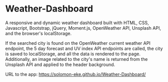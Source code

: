 # Weather-Dashboard
A responsive and dynamic weather dashboard built with HTML, CSS, Javascript, Bootstrap, jQuery, Moment.js, OpenWeather API, Unsplash API, and the browser's localStorage.


If the searched city is found on the OpenWeather current weather API endpoint, the 5 day forecast and UV index API endpoints are called, the city is saved to localStorage, and all the data is rendered to the page. Additionally, an image related to the city's name is returned from the Unsplash API and applied to the header background.

URL to the app: https://solomon-eke.github.io/Weather-Dashboard/
